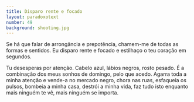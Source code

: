 ```yaml
---
title: Disparo rente e focado
layout: paradoxotext
number: 49
background: shooting.jpg
---
```


Se há que falar de arrongância e prepotência, chamem-me de todas as formas e sentidos. Eu disparo rente e focado e estilhaço o teu coração em segundos.

Tu desesperas por atenção. Cabelo azul, lábios negros, rosto pesado. É a combinação dos meus sonhos de domingo, pelo que acedo. Agarra toda a minha atenção e vende-a no mercado negro, chora nas ruas, esfaqueia os pulsos, bombeia a minha casa, destrói a minha vida, faz tudo isto enquanto mais ninguém te vê, mais ninguém se importa.
